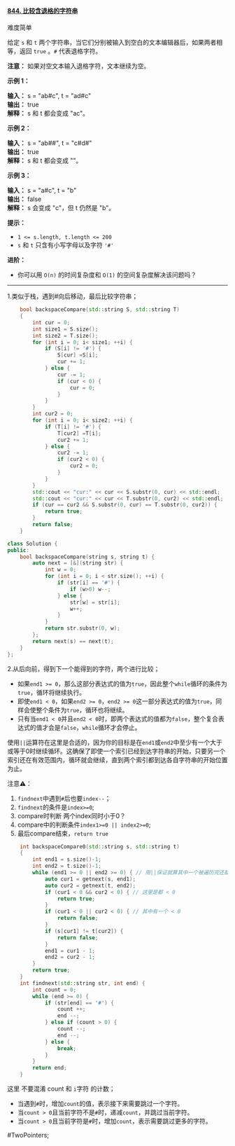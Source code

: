#### [844. 比较含退格的字符串](https://leetcode.cn/problems/backspace-string-compare/)

难度简单

给定 `s` 和 `t` 两个字符串，当它们分别被输入到空白的文本编辑器后，如果两者相等，返回 `true` 。`#` 代表退格字符。

**注意：** 如果对空文本输入退格字符，文本继续为空。

**示例 1：**

**输入：** s = "ab#c", t = "ad#c"  
**输出：** true  
**解释：** s 和 t 都会变成 "ac"。

**示例 2：**

**输入：** s = "ab##", t = "c#d#"  
**输出：** true  
**解释：** s 和 t 都会变成 ""。

**示例 3：**

**输入：** s = "a#c", t = "b"  
**输出：** false  
**解释：** s 会变成 "c"，但 t 仍然是 "b"。

**提示：**

-   `1 <= s.length, t.length <= 200`
-   `s` 和 `t` 只含有小写字母以及字符 `'#'`

**进阶：**

-   你可以用 `O(n)` 的时间复杂度和 `O(1)` 的空间复杂度解决该问题吗？
---- ----
1.类似于栈，遇到#向后移动，最后比较字符串；
```cpp //传统方法
    bool backspaceCompare(std::string S, std::string T)
    {
        int cur = 0;
        int size1 = S.size();
        int size2 = T.size();
        for (int i = 0; i< size1; ++i) {
            if (S[i] != '#') {
                S[cur] =S[i];
                cur += 1;
            } else {
                cur -= 1;
                if (cur < 0) {
                    cur = 0;
                }
            }
        }
        int cur2 = 0;
        for (int i = 0; i< size2; ++i) {
            if (T[i] != '#') {
                T[cur2] =T[i];
                cur2 += 1;
            } else {
                cur2 -= 1;
                if (cur2 < 0) {
                    cur2 = 0;
                }
            }
        }
        std::cout << "cur:" << cur << S.substr(0, cur) << std::endl;
        std::cout << "cur:" << cur << T.substr(0, cur2) << std::endl;
        if (cur == cur2 && S.substr(0, cur) == T.substr(0, cur2)) {
            return true;
        }
        return false;
    }
```

```cpp
class Solution {
public:
    bool backspaceCompare(string s, string t) {
        auto next = [&](string str) {
            int w = 0;
            for (int i = 0; i < str.size(); ++i) {
                if (str[i] == '#') {
                    if (w>0) w--;
                } else {
                    str[w] = str[i];
                    w++;
                }
            }
            return str.substr(0, w);
        };
        return next(s) == next(t);
    }
};
```

2.从后向前，得到下一个能得到的字符，两个进行比较；

- 如果`end1 >= 0`，那么这部分表达式的值为`true`，因此整个`while`循环的条件为`true`，循环将继续执行。
- 即使`end1 < 0`，如果`end2 >= 0`，`end2 >= 0`这一部分表达式的值为`true`，同样会使整个条件为`true`，循环也将继续。
- 只有当`end1 < 0`并且`end2 < 0`时，即两个表达式的值都为`false`，整个复合表达式的值才会是`false`，`while`循环才会停止。

使用`||`运算符在这里是合适的，因为你的目标是在`end1`或`end2`中至少有一个大于或等于0时继续循环。这确保了即使一个索引已经到达字符串的开始，只要另一个索引还在有效范围内，循环就会继续，直到两个索引都到达各自字符串的开始位置为止。

注意⚠️：
1. `findnext`中遇到`#`后也要`index--`；
2. `findnext`的条件是`index>=0`;
3. compare时判断 两个index同时小于0？
4. compare中的判断条件`index1>=0 || index2>=0`;
5. 最后compare结束，`return true`
```cpp
    int backspaceCompare0(std::string s, std::string t)
    {
        int end1 = s.size()-1;
        int end2 = t.size()-1;
        while (end1 >= 0 || end2 >= 0) { // 用||保证就算其中一个被遍历完还能继续
            auto cur1 = getnext(s, end1);
            auto cur2 = getnext(t, end2);
            if (cur1 < 0 && cur2 < 0) { // 这里是都 < 0
                return true;
            }
            if (cur1 < 0 || cur2 < 0) { // 其中有一个 < 0
                return false;
            }
            if (s[cur1] != t[cur2]) {
                return false;
            }
            end1 = cur1 - 1;
            end2 = cur2 - 1;
        }
        return true;
    }
    int findnext(std::string str, int end) {
        int count = 0;
        while (end >= 0) {
            if (str[end] == '#') {
                count ++;
                end --;
            } else if (count > 0) {
                count --;
                end --;
            } else {
                break;
            }
        }
        return end;
    }
```
这里 不要混淆 count 和 `i`字符 的计数；
- 当遇到`#`时，增加`count`的值，表示接下来需要跳过一个字符。
- 当`count > 0`且当前字符不是`#`时，递减`count`，并跳过当前字符。
- 当`count > 0`且当前字符是`#`时，增加`count`，表示需要跳过更多的字符。

#TwoPointers;
